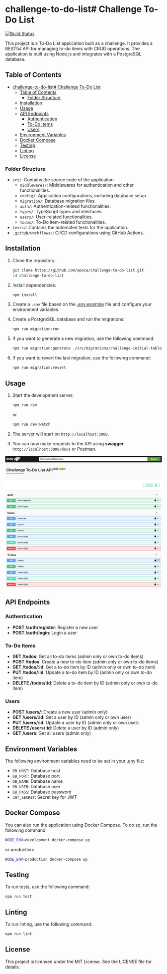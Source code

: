 # challenge-to-do-list# Challenge To-Do List

[![Build Status](https://github.com/apoca/challenge-to-do-list/actions/workflows/deployment.yml/badge.svg)](https://github.com/apoca/challenge-to-do-list/actions)

This project is a To-Do List application built as a challenge. It provides a RESTful API for managing to-do items with CRUD operations. The application is built using Node.js and integrates with a PostgreSQL database.

## Table of Contents

- [challenge-to-do-list# Challenge To-Do List](#challenge-to-do-list-challenge-to-do-list)
  - [Table of Contents](#table-of-contents)
    - [Folder Structure](#folder-structure)
  - [Installation](#installation)
  - [Usage](#usage)
  - [API Endpoints](#api-endpoints)
    - [Authentication](#authentication)
    - [To-Do Items](#to-do-items)
    - [Users](#users)
  - [Environment Variables](#environment-variables)
  - [Docker Compose](#docker-compose)
  - [Testing](#testing)
  - [Linting](#linting)
  - [License](#license)

### Folder Structure

- `src/`: Contains the source code of the application.
  - `middlewares/`: Middlewares for authentication and other functionalities.
  - `config/`: Application configurations, including database setup.
  - `migration/`: Database migration files.
  - `auth/`: Authentication-related functionalities.
  - `types/`: TypeScript types and interfaces.
  - `users/`: User-related functionalities.
  - `todos/`: To-Do item-related functionalities.
- `tests/`: Contains the automated tests for the application.
- `.github/workflows/`: CI/CD configurations using GitHub Actions.

## Installation

1. Clone the repository:

    ```sh
    git clone https://github.com/apoca/challenge-to-do-list.git
    cd challenge-to-do-list
    ```

2. Install dependencies:

    ```sh
    npm install
    ```

3. Create a `.env` file based on the [.env.example](.env.example) file and configure your environment variables.

4. Create a PostgreSQL database and run the migrations:

    ```sh
    npm run migration:run
    ```

5. If you want to generate a new migration, use the following command:

    ```sh
    npm run migration:generate ./src/migrations/challenge-initial-tables
    ```

6. If you want to revert the last migration, use the following command:

    ```sh
    npm run migration:revert
    ```

## Usage

1. Start the development server:

    ```sh
    npm run dev
    ```

    or

    ```sh
    npm run dev:watch
    ````

2. The server will start on `http://localhost:3000`.
3. You can now make requests to the API using **swagger** `http://localhost:3000/docs` or Postman.

![Image Description](swagger.png)

## API Endpoints

### Authentication

- **POST /auth/register**: Register a new user
- **POST /auth/login**: Login a user

### To-Do Items

- **GET /todos**: Get all to-do items (admin only or own to-do items)
- **POST /todos**: Create a new to-do item (admin only or own to-do items)
- **GET /todos/:id**: Get a to-do item by ID (admin only or own to-do item)
- **PUT /todos/:id**: Update a to-do item by ID (admin only or own to-do item)
- **DELETE /todos/:id**: Delete a to-do item by ID (admin only or own to-do item)

### Users

- **POST /users/**: Create a new user (admin only)
- **GET /users/:id**: Get a user by ID (admin only or own user)
- **PUT /users/:id**: Update a user by ID (admin only or own user)
- **DELETE /users/:id**: Delete a user by ID (admin only)
- **GET /users**: Get all users (admin only)

## Environment Variables

The following environment variables need to be set in your [.env](.env.example) file:

- `DB_HOST`: Database host
- `DB_PORT`: Database port
- `DB_NAME`: Database name
- `DB_USER`: Database user
- `DB_PASS`: Database password
- `JWT_SECRET`: Secret key for JWT

## Docker Compose

You can also run the application using Docker Compose. To do so, run the following command:

```sh
NODE_ENV=development docker-compose up
```

or production:

```sh
NODE_ENV=production docker-compose up   
```

## Testing

To run tests, use the following command:

```sh
npm run test
```

## Linting

To run linting, use the following command:

```sh
npm run lint
```

## License

This project is licensed under the MIT License. See the LICENSE file for details.
